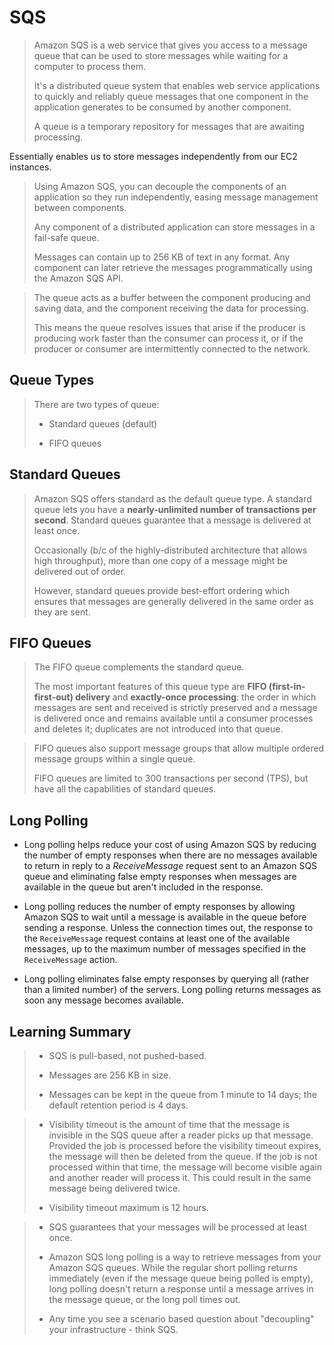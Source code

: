 # SQS

> Amazon SQS is a web service that gives you access to a message queue that can be used to store messages while waiting for a computer to process them.
>
> It's a distributed queue system that enables web service applications to quickly and reliably queue messages that one component in the application generates to be consumed by another component.
>
> A queue is a temporary repository for messages that are awaiting processing.

Essentially enables us to store messages independently from our EC2 instances.

> Using Amazon SQS, you can decouple the components of an application so they run independently, easing message management between components.
>
> Any component of a distributed application can store messages in a fail-safe queue.
>
> Messages can contain up to 256 KB of text in any format. Any component can later retrieve the messages programmatically using the Amazon SQS API.

> The queue acts as a buffer between the component producing and saving data, and the component receiving the data for processing.
>
> This means the queue resolves issues that arise if the producer is producing work faster than the consumer can process it, or if the producer or consumer are intermittently connected to the network.

## Queue Types

> There are two types of queue:
>
> * Standard queues (default)
>
> * FIFO queues

## Standard Queues

> Amazon SQS offers standard as the default queue type. A standard queue lets you have a **nearly-unlimited number of transactions per second**. Standard queues guarantee that a message is delivered at least once.
>
> Occasionally (b/c of the highly-distributed architecture that allows high throughput), more than one copy of a message might be delivered out of order.
>
> However, standard queues provide best-effort ordering which ensures that messages are generally delivered in the same order as they are sent.

## FIFO Queues

> The FIFO queue complements the standard queue.
>
> The most important features of this queue type are **FIFO (first-in-first-out) delivery** and **exactly-once processing**: the order in which messages are sent and received is strictly preserved and a message is delivered once and remains available until a consumer processes and deletes it; duplicates are not introduced into that queue.

> FIFO queues also support message groups that allow multiple ordered message groups within a single queue.
>
> FIFO queues are limited to 300 transactions per second (TPS), but have all the capabilities of standard queues.

## Long Polling

* Long polling helps reduce your cost of using Amazon SQS by reducing the number of empty responses when there are no messages available to return in reply to a *ReceiveMessage* request sent to an Amazon SQS queue and eliminating false empty responses when messages are available in the queue but aren't included in the response.

* Long polling reduces the number of empty responses by allowing Amazon SQS to wait until a message is available in the queue before sending a response. Unless the connection times out, the response to the `ReceiveMessage` request contains at least one of the available messages, up to the maximum number of messages specified in the `ReceiveMessage` action.

* Long polling eliminates false empty responses by querying all (rather than a limited number) of the servers. Long polling returns messages as soon any message becomes available.

## Learning Summary

> * SQS is pull-based, not pushed-based.
>
> * Messages are 256 KB in size.
>
> * Messages can be kept in the queue from 1 minute to 14 days; the default retention period is 4 days.

> * Visibility timeout is the amount of time that the message is invisible in the SQS queue after a reader picks up that message. Provided the job is processed before the visibility timeout expires, the message will then be deleted from the queue. If the job is not processed within that time, the message will become visible again and another reader will process it. This could result in the same message being delivered twice.
>
> * Visibility timeout maximum is 12 hours.

> * SQS guarantees that your messages will be processed at least once.
>
> * Amazon SQS long polling is a way to retrieve messages from your Amazon SQS queues. While the regular short polling returns immediately (even if the message queue being polled is empty), long polling doesn't return a response until a message arrives in the message queue, or the long poll times out.
>
> * Any time you see a scenario based question about "decoupling" your infrastructure - think SQS.
